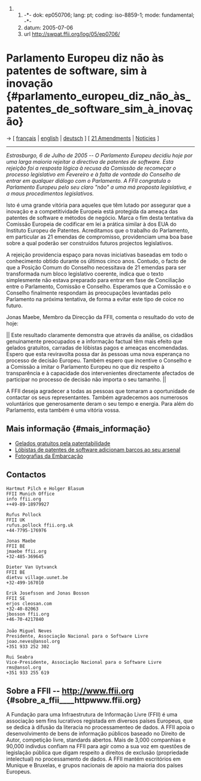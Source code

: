 1.  1.  -\*- dok: ep050706; lang: pt; coding: iso-8859-1; mode:
        fundamental; -\*-
    2.  datum: 2005-07-06
    3.  url <http://swpat.ffii.org/log/05/ep0706/>

# Parlamento Europeu diz não às patentes de software, sim à inovação {#parlamento_europeu_diz_não_às_patentes_de_software_sim_à_inovação}

-\> \[ [ français](Ep050706Fr "wikilink") \| [
english](Ep050706En "wikilink") \| [ deutsch](Ep050706De "wikilink") \]
\[ [ 21 Amendments](AmPlenPr050701En "wikilink") \| [
Noticies](SwpatcninoPt "wikilink") \]

------------------------------------------------------------------------

*Estrasburgo, 6 de Julho de 2005 \-- O Parlamento Europeu decidiu hoje
por uma larga maioria rejeitar a directiva de patentes de software. Esta
rejeição foi a resposta lógica à recusa da Comissão de recomeçar o
processo legislativo em Fevereiro e à falta de vontade do Conselho de
entrar em qualquer diálogo com o Parlamento. A FFII congratula o
Parlamento Europeu pelo seu claro \"não\" a uma má proposta legislativa,
e a maus procedimentos legislativos.*

Isto é uma grande vitória para aqueles que têm lutado por assegurar que
a inovação e a competitividade Europeia está protegida da ameaça das
patentes de software e métodos de negócio. Marca o fim desta tentativa
da Comissão Europeia de codificar em lei a prática similar à dos EUA do
Instituto Europeu de Patentes. Acreditamos que o trabalho do Parlamento,
em particular as 21 emendas de compromisso, providenciam uma boa base
sobre a qual poderão ser construídos futuros projectos legislativos.

A rejeição providencia espaço para novas iniciativas baseadas em todo o
conhecimento obtido durante os últimos cinco anos. Contudo, o facto de
que a Posição Comum do Conselho necessitava de 21 emendas para ser
transformada num bloco legislativo coerente, indica que o texto
simplesmente não estava preparado para entrar em fase de Conciliação
entre o Parlamento, Comissão e Conselho. Esperamos que a Comissão e o
Conselho finalmente respondam às preocupações levantadas pelo Parlamento
na próxima tentativa, de forma a evitar este tipo de coice no futuro.

Jonas Maebe, Membro da Direcção da FFII, comenta o resultado do voto de
hoje:

\|\| Este resultado claramente demonstra que através da análise, os
cidadãos genuinamente preocupados e a informação factual têm mais efeito
que gelados gratuitos, carradas de lóbistas pagos e ameaças
encomendadas. Espero que esta reviravolta possa dar às pessoas uma nova
esperança no processo de decisão Europeu. Também espero que incentive o
Conselho e a Comissão a imitar o Parlamento Europeu no que diz respeito
à transparência e à capacidade dos intervenientes directamente afectados
de participar no processo de decisão não importa o seu tamanho. \|\|

A FFII deseja agradecer a todas as pessoas que tomaram a oportunidade de
contactar os seus representantes. Também agradecemos aos numerosos
voluntários que generosamente deram o seu tempo e energia. Para além do
Parlamento, esta também é uma vitória vossa.

## Mais informação {#mais_informação}

-   [ Gelados gratuitos pela
    patentabilidade](CampIcecream050601En "wikilink")
-   [Lóbistas de patentes de software adicionam barcos ao seu
    arsenal](http://lists.ffii.org/pipermail/news/2005-July/000297.html "wikilink")
-   [Fotografias da
    Embarcação](http://gallery.ffii.org/Strasbourg050705 "wikilink")

## Contactos

`Hartmut Pilch e Holger Blasum`\
`FFII Munich Office`\
`info ffii.org`\
`++49-89-18979927`

`Rufus Pollock`\
`FFII UK`\
`rufus.pollock ffii.org.uk`\
`+44-7795-176976`

`Jonas Maebe`\
`FFII BE`\
`jmaebe ffii.org`\
`+32-485-369645`

`Dieter Van Uytvanck`\
`FFII BE`\
`dietvu village.uunet.be`\
`+32-499-167010`

`Erik Josefsson and Jonas Bosson`\
`FFII SE`\
`erjos cleosan.com`\
`+32-40-82063`\
`jbosson ffii.org`\
`+46-70-4217840`\
\
`João Miguel Neves`\
`Presidente, Associação Nacional para o Software Livre`\
`joao.neves@ansol.org`\
`+351 933 252 302`

`Rui Seabra`\
`Vice-Presidente, Associação Nacional para o Software Livre`\
`rms@ansol.org`\
`+351 933 255 619`

## Sobre a FFII \-- <http://www.ffii.org> {#sobre_a_ffii____httpwww.ffii.org}

A Fundação para uma Infraestrutura de Informação Livre (FFII) é uma
associação sem fins lucrativos registada em diversos países Europeus,
que se dedica à difusão da literacia no processamenteo de dados. A FFII
apoia o desenvolvimento de bens de informação públicos baseado no
Direito de Autor, competição livre, standards abertos. Mais de 3,000
companhias e 90,000 indivdus confiam na FFII para agir como a sua voz em
questões de legislação pública que digam respeito a direitos de exclusão
(propriedade intelectual) no processamento de dados. A FFII mantém
escritórios em Munique e Bruxelas, e grupos nacionais de apoio na
maioria dos países Europeus.
